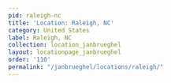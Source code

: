 ```yaml
---
pid: raleigh-nc
title: 'Location: Raleigh, NC'
category: United States
label: Raleigh, NC
collection: location_janbrueghel
layout: locationpage_janbrueghel
order: '110'
permalink: "/janbrueghel/locations/raleigh/"
---
```

